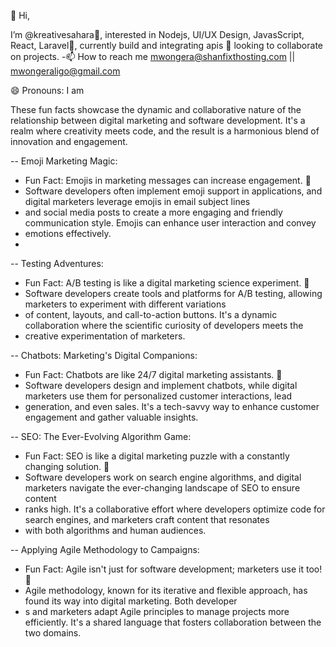 👋 Hi,
  
I’m @kreativesahara👀, interested in Nodejs, UI/UX Design, JavasScript, React, Laravel🌱, currently build and integrating apis
💞️ looking to collaborate on projects.
-📫 How to reach me mwongera@shanfixthosting.com || mwongeraligo@gmail.com

😄 Pronouns: I am
  
These fun facts showcase the dynamic and collaborative nature of the relationship between digital marketing and software development.
It's a realm where creativity meets code, and the result is a harmonious blend of innovation and engagement.
  
-- Emoji Marketing Magic:
   - Fun Fact: Emojis in marketing messages can increase engagement. 🚀
   - Software developers often implement emoji support in applications, and digital marketers leverage emojis in email subject lines
   - and social media posts to create a more engaging and friendly communication style. Emojis can enhance user interaction and convey
   - emotions effectively.
   - 
-- Testing Adventures:
   - Fun Fact: A/B testing is like a digital marketing science experiment. 🧪
   - Software developers create tools and platforms for A/B testing, allowing marketers to experiment with different variations
   - of content, layouts, and call-to-action buttons. It's a dynamic collaboration where the scientific curiosity of developers meets the
   -  creative experimentation of marketers.
     
-- Chatbots: Marketing's Digital Companions:
   - Fun Fact: Chatbots are like 24/7 digital marketing assistants. 🤖
   - Software developers design and implement chatbots, while digital marketers use them for personalized customer interactions, lead
   -  generation, and even sales. It's a tech-savvy way to enhance customer engagement and gather valuable insights.
     
-- SEO: The Ever-Evolving Algorithm Game:
   - Fun Fact: SEO is like a digital marketing puzzle with a constantly changing solution. 🧩
   - Software developers work on search engine algorithms, and digital marketers navigate the ever-changing landscape of SEO to ensure content
   -  ranks high. It's a collaborative effort where developers optimize code for search engines, and marketers craft content that resonates
   -  with both algorithms and human audiences.

-- Applying Agile Methodology to Campaigns:
   - Fun Fact: Agile isn't just for software development; marketers use it too! 🔄
   - Agile methodology, known for its iterative and flexible approach, has found its way into digital marketing. Both developer
   - s and marketers adapt Agile principles to manage projects more efficiently. It's a shared language that fosters collaboration between the two domains.
<!---
kreativesahara/kreativesahara is a ✨ special ✨ repository because its `README.md` (this file) appears on your GitHub profile.
You can click the Preview link to take a look at your changes.
--->
